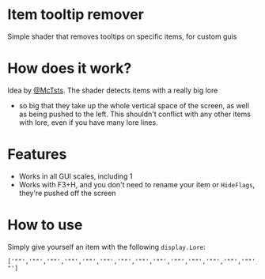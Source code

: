 # Item tooltip remover
Simple shader that removes tooltips on specific items, for custom guis

# How does it work?
Idea by [@McTsts](https://github.com/McTsts). The shader detects items with a really big lore
- so big that they take up the whole vertical space of the screen, as well as being pushed to the left.
This shouldn't conflict with any other items with lore, even if you have many lore lines.

# Features
- Works in all GUI scales, including 1
- Works with F3+H, and you don't need to rename your item or `HideFlags`, they're pushed off the screen

# How to use
Simply give yourself an item with the following `display.Lore`:
```
['""','""','""','""','""','""','""','""','""','""','""','""','""','""','""','""','""','""','""','""','""','""','""','""','""','""','""','""','""','""','""','""','""','""','""','""','""','""','""','""','""','""','""','""','""','""','""','""','""','""','""','""','""','""','""','""','""','""','""','""','""','""','""','""','""','""','""','""','""','""','""','""','""','""','""','""','""','""','""','""','""','""','""','""','""','""','""','""','""','""','""','""','""','""','""','""','""','""','""','""','""','""','""','""','""','""','""','""','""','""','""','""','""','""','""','""','""','""','""','""','""','""','""','""','""','""','""','""','""','""','""','""','""','""','""','""','""','""','""','""','""','""','""','""','""','""','""','""','""','""','""','""','""','""','""','""','""','""','""','"                                                                                                                                                                                                                                                                                                                                                                                                                           "']
```